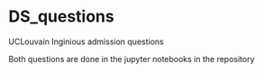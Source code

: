 # DS_questions
UCLouvain Inginious admission questions

Both questions are done in the jupyter notebooks in the repository
